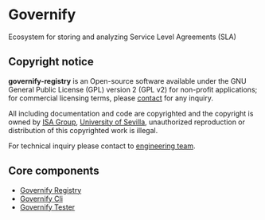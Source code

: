 # Governify

Ecosystem for storing and analyzing Service Level Agreements (SLA)

## Copyright notice

**governify-registry** is an Open-source software available under the GNU General Public License (GPL) version 2 (GPL v2) 
for non-profit applications; for commercial licensing terms, please [contact](./extra/contact.md) for any inquiry.

All including documentation and code are copyrighted and the copyright is owned by [ISA Group](http://www.isa.us.es), 
[University of Sevilla](http://www.us.es), unauthorized reproduction or distribution of this copyrighted work is illegal.

For technical inquiry please contact to [engineering team](./extra/about.md).


## Core components

 - [Governify Registry](https://github.com/isa-group/governify-registry)
 - [Governify Cli](https://github.com/isa-group/governify-cli)
 - [Governify Tester](https://github.com/isa-group/governify-tester)
